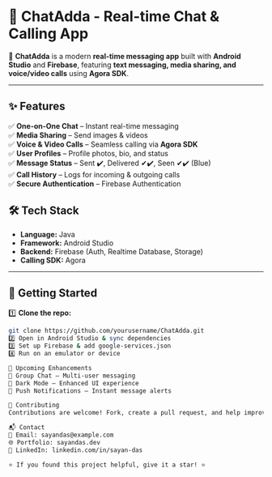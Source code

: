 # 📩 ChatAdda - Real-time Chat & Calling App  

🚀 **ChatAdda** is a modern **real-time messaging app** built with **Android Studio** and **Firebase**, featuring **text messaging, media sharing, and voice/video calls** using **Agora SDK**.

---

## ✨ Features  
✅ **One-on-One Chat** – Instant real-time messaging  
✅ **Media Sharing** – Send images & videos  
✅ **Voice & Video Calls** – Seamless calling via **Agora SDK**  
✅ **User Profiles** – Profile photos, bio, and status  
✅ **Message Status** – Sent ✔️, Delivered ✔✔️, Seen ✔✔️ (Blue)  
✅ **Call History** – Logs for incoming & outgoing calls  
✅ **Secure Authentication** – Firebase Authentication  

## 🛠 Tech Stack  
- **Language:** Java  
- **Framework:** Android Studio  
- **Backend:** Firebase (Auth, Realtime Database, Storage)  
- **Calling SDK:** Agora  

---

## 🚀 Getting Started  
1️⃣ **Clone the repo:**  
   ```sh
   git clone https://github.com/yourusername/ChatAdda.git
2️⃣ Open in Android Studio & sync dependencies
3️⃣ Set up Firebase & add google-services.json
4️⃣ Run on an emulator or device

🔮 Upcoming Enhancements
🚀 Group Chat – Multi-user messaging
🌙 Dark Mode – Enhanced UI experience
🔔 Push Notifications – Instant message alerts

🤝 Contributing
Contributions are welcome! Fork, create a pull request, and help improve ChatAdda.

📬 Contact
📧 Email: sayandas@example.com
🌐 Portfolio: sayandas.dev
🔗 LinkedIn: linkedin.com/in/sayan-das

⭐ If you found this project helpful, give it a star! ⭐

